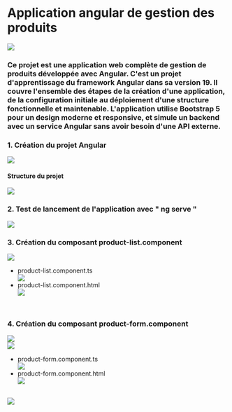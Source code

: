<h1>Application angular de gestion des produits</h1>
<img src="captures/application.png">
<h3><p>Ce projet est une application web complète de gestion de produits développée avec Angular. C'est un projet d'apprentissage du framework Angular dans sa version 19. Il couvre l'ensemble des étapes de la création d'une application, de la configuration initiale au déploiement d'une structure fonctionnelle et maintenable.
L'application utilise Bootstrap 5 pour un design moderne et responsive, et simule un backend avec un service Angular sans avoir besoin d'une API externe.</p></h3>
<h3>1. Création du projet Angular</h3>
<img src="captures/creation-projet.png">
<br/>
<h4>Structure du projet</h4>
<img src="captures/structure-projet.png">
<br/>
<h3>2. Test de lancement de l'application avec " ng serve "</h3>
<img src="captures/lancement-app.png">
<h3>3. Création du composant product-list.component</h3>
<img src="captures/composant-product-list.png">
<ul>
<li>product-list.component.ts</li>
<img src="captures/product-list.C.png">
<li>product-list.component.html</li>
<img src="captures/product-list.component.html.png">
</ul>
<br/>
<h3>4. Création du composant product-form.component</h3>
<img src="captures/composant-product-form.png">
<br/>
<img src="captures/structure02.png">
<ul>
<li>product-form.component.ts</li>
<img src="captures/product-form.component.png">
<br>
<li>product-form.component.html</li>
<img src="captures/product-form.component.html.png">
</ul>
<br>
<img src="captures/test-product-form.component.png">
